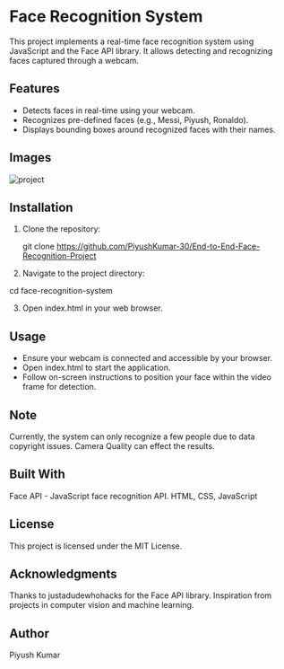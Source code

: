 # Face Recognition System

This project implements a real-time face recognition system using JavaScript and the Face API library. It allows detecting and recognizing faces captured through a webcam.

## Features

- Detects faces in real-time using your webcam.
- Recognizes pre-defined faces (e.g., Messi, Piyush, Ronaldo).
- Displays bounding boxes around recognized faces with their names.

## Images

![project](https://github.com/PiyushKumar-30/End-to-End-Face-Recognition-Project/assets/113933563/f4154935-895a-42f6-b088-cd4a5458e14b)


## Installation

1. Clone the repository:

   git clone https://github.com/PiyushKumar-30/End-to-End-Face-Recognition-Project

2. Navigate to the project directory:

  cd face-recognition-system

3. Open index.html in your web browser.

## Usage
* Ensure your webcam is connected and accessible by your browser.
* Open index.html to start the application.
* Follow on-screen instructions to position your face within the video frame for detection.

## Note
Currently, the system can only recognize a few people due to data copyright issues.
Camera Quality can effect the results.

## Built With
Face API - JavaScript face recognition API.
HTML, CSS, JavaScript

## License
This project is licensed under the MIT License.

## Acknowledgments
Thanks to justadudewhohacks for the Face API library.
Inspiration from projects in computer vision and machine learning.

## Author
Piyush Kumar


